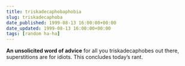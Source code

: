 ```yaml
---
title: triskadecaphobaphobia
slug: triskadecaphoba
date_published: 1999-08-13 16:00:00+00:00
date_updated: 1999-08-13 16:00:00+00:00
tags: [random ha-ha]
---
```

**An unsolicited word of advice** for all you triskadecaphobes out there, superstitions are for idiots. This concludes today’s rant.
